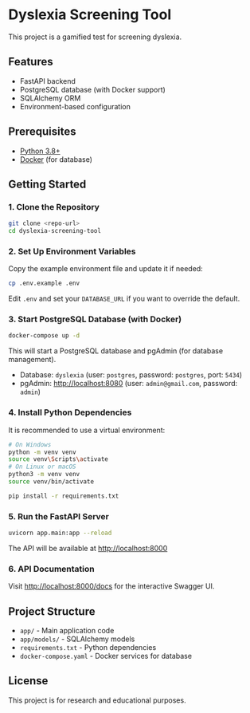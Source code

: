 # Dyslexia Screening Tool

This project is a gamified test for screening dyslexia.

## Features

-   FastAPI backend
-   PostgreSQL database (with Docker support)
-   SQLAlchemy ORM
-   Environment-based configuration

## Prerequisites

-   [Python 3.8+](https://www.python.org/downloads/)
-   [Docker](https://www.docker.com/products/docker-desktop) (for database)

## Getting Started

### 1. Clone the Repository

```bash
git clone <repo-url>
cd dyslexia-screening-tool
```

### 2. Set Up Environment Variables

Copy the example environment file and update it if needed:

```bash
cp .env.example .env
```

Edit `.env` and set your `DATABASE_URL` if you want to override the default.

### 3. Start PostgreSQL Database (with Docker)

```bash
docker-compose up -d
```

This will start a PostgreSQL database and pgAdmin (for database management).

-   Database: `dyslexia` (user: `postgres`, password: `postgres`, port: `5434`)
-   pgAdmin: [http://localhost:8080](http://localhost:8080) (user: `admin@gmail.com`, password: `admin`)

### 4. Install Python Dependencies

It is recommended to use a virtual environment:

```bash
# On Windows
python -m venv venv
source venv\Scripts\activate
# On Linux or macOS
python3 -m venv venv
source venv/bin/activate

pip install -r requirements.txt
```

### 5. Run the FastAPI Server

```bash
uvicorn app.main:app --reload
```

The API will be available at [http://localhost:8000](http://localhost:8000)

### 6. API Documentation

Visit [http://localhost:8000/docs](http://localhost:8000/docs) for the interactive Swagger UI.

## Project Structure

-   `app/` - Main application code
-   `app/models/` - SQLAlchemy models
-   `requirements.txt` - Python dependencies
-   `docker-compose.yaml` - Docker services for database

## License

This project is for research and educational purposes.

